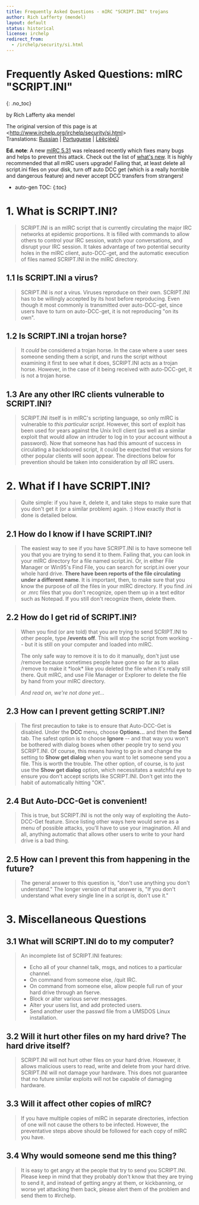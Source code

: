 ```yaml
---
title: Frequently Asked Questions - mIRC "SCRIPT.INI" trojans
author: Rich Lafferty (mendel)
layout: default
status: historical
license: irchelp
redirect_from:
  - /irchelp/security/si.html
---
```


Frequently Asked Questions: mIRC "SCRIPT.INI"
=============================================
{: .no_toc}

by Rich Lafferty aka mendel

The original version of this page is at
&lt;<http://www.irchelp.org/irchelp/security/si.html>&gt;\
Translations: [Russian](http://www.irc.portal.ru/script_ini.html) |
[Portuguese](http://www.sodre.net/ernst/script-ini.htm) |
[ĹëëçíéęÜ](http://w4u.eexi.gr/~shadow/irc/script-ini.html)

**Ed. note**: A new [mIRC 5.31](/irchelp/mirc/) was released recently
which fixes many bugs and helps to prevent this attack. Check out the
list of [what's new](https://www.mirc.com/news.html). It is highly
recommended that all mIRC users upgrade! Failing that, at least delete
all script.ini files on your disk, turn off auto DCC get (which is a
really horrible and dangerous feature) and never accept DCC transfers
from strangers!



* auto-gen TOC:
{:toc}


# 1. What is SCRIPT.INI?

> SCRIPT.INI is an mIRC script that is currently circulating the major
> IRC networks at epidemic proportions. It is filled with commands to
> allow others to control your IRC session, watch your conversations,
> and disrupt your IRC session.
> It takes advantage of two potential security holes in the mIRC client,
> auto-DCC-get, and the automatic execution of files named SCRIPT.INI in
> the mIRC directory.

## 1.1 Is SCRIPT.INI a virus?

> SCRIPT.INI is *not* a virus. Viruses reproduce on their own.
> SCRIPT.INI has to be willingly accepted by its host before
> reproducing. Even though it most commonly is transmitted over
> auto-DCC-get, since users have to turn on auto-DCC-get, it is not
> reproducing "on its own".

## 1.2 Is SCRIPT.INI a trojan horse?

> It *could* be considered a trojan horse. In the case where a user sees
> someone sending them a script, and runs the script without examining
> it first to see what it does, SCRIPT.INI acts as a trojan horse.
> However, in the case of it being received with auto-DCC-get, it is not
> a trojan horse.

## 1.3 Are any other IRC clients vulnerable to SCRIPT.INI?

> SCRIPT.INI itself is in mIRC's scripting language, so only mIRC is
> vulnerable to *this particular script*. However, this sort of exploit
> has been used for years against the Unix IrcII client (as well as a
> similar exploit that would allow an intruder to log in to your account
> without a password). Now that someone has had this amount of success
> in circulating a backdoored script, it could be expected that versions
> for other popular clients will soon appear. The directions below for
> prevention should be taken into consideration by *all* IRC users.


# 2. What if I have SCRIPT.INI?

> Quite simple: if you have it, delete it, and take steps to make sure
> that you don't get it (or a similar problem) again. :) How exactly
> *that* is done is detailed below.


## 2.1 How do I know if I have SCRIPT.INI?

> The easiest way to see if you have SCRIPT.INI is to have someone tell
> you that you are trying to send it to them. Failing that, you can look
> in your mIRC directory for a file named script.ini. Or, in either File
> Manager or Win95's Find File, you can search for script.ini over your
> whole hard drive.
> **There have been reports of the file circulating under a different
> name**. It is important, then, to make sure that you know the purpose
> of *all* the files in your mIRC directory. If you find .ini or .mrc
> files that you don't recognize, open them up in a text editor such as
> Notepad. If you still don't recognize them, delete them.

## 2.2 How do I get rid of SCRIPT.INI?

> When you find (or are told) that you are trying to send SCRIPT.INI to
> other people, type **/events off**. This will stop the script from
> working -- but it is still on your computer and loaded into mIRC.
>
> The only safe way to remove it is to do it manually, don't just use
> /remove because sometimes people have gone so far as to alias /remove
> to make it \*look\* like you deleted the file when it's really still
> there. Quit mIRC, and use File Manager or Explorer to delete the file
> by hand from your mIRC directory.
>
> *And read on, we're not done yet...*

## 2.3 How can I prevent getting SCRIPT.INI?

> The first precaution to take is to ensure that Auto-DCC-Get is
> disabled. Under the **DCC** menu, choose **Options...** and then the
> **Send** tab. The safest option is to choose **Ignore** -- and that
> way you won't be bothered with dialog boxes when other people try to
> send you SCRIPT.INI. Of course, this means having to go in and change
> the setting to **Show get dialog** when you want to let someone send
> you a file. This is worth the trouble.
> The other option, of course, is to just use the **Show get dialog**
> option, which necessitates a watchful eye to ensure you don't accept
> scripts like SCRIPT.INI. Don't get into the habit of automatically
> hitting "OK".

## 2.4 But Auto-DCC-Get is convenient!

> This is true, but SCRIPT.INI is not the only way of exploiting the
> Auto-DCC-Get feature. Since listing other ways here would serve as a
> menu of possible attacks, you'll have to use your imagination. All and
> all, anything automatic that allows other users to write to your hard
> drive is a bad thing.

## 2.5 How can I prevent this from happening in the future?

> The general answer to this question is, "don't use anything you don't
> understand." The longer version of that answer is, "If you don't
> understand what every single line in a script is, don't use it."


# 3. Miscellaneous Questions

## 3.1 What will SCRIPT.INI do to my computer?

> An incomplete list of SCRIPT.INI features:
>
> -   Echo all of your channel talk, msgs, and notices to a
>     particular channel.
> -   On command from someone else, /quit IRC.
> -   On command from someone else, allow people full run of your hard
>     drive through an fserve.
> -   Block or alter various server messages.
> -   Alter your users list, and add protected users.
> -   Send another user the passwd file from a UMSDOS
>     Linux installation.

## 3.2 Will it hurt other files on my hard drive? The hard drive itself?

> SCRIPT.INI will not hurt other files on your hard drive. However, it
> allows malicious users to read, write and delete from your hard drive.
> SCRIPT.INI will not damage your hardware. This does not guarantee that
> no future similar exploits will not be capable of damaging hardware.

## 3.3 Will it affect other copies of mIRC?

> If you have multiple copies of mIRC in separate directories, infection
> of one will not cause the others to be infected. However, the
> preventative steps above should be followed for each copy of mIRC you
> have.

## 3.4 Why would someone send me this thing?

> It is easy to get angry at the people that try to send you SCRIPT.INI.
> Please keep in mind that they probably don't know that they are trying
> to send it, and instead of getting angry at them, or kickbanning, or
> worse yet attacking them back, please alert them of the problem and
> send them to \#irchelp.

